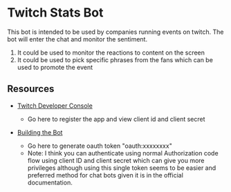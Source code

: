 # Twitch Stats Bot

This bot is intended to be used by companies running events on twitch. The bot will enter the chat and monitor the sentiment. 

1. It could be used to monitor the reactions to content on the screen
2. It could be used to pick specific phrases from the fans which can be used to promote the event

## Resources

- [Twitch Developer Console](https://dev.twitch.tv/console)
  - Go here to register the app and view client id and client secret

- [Building the Bot](https://dev.twitch.tv/docs/irc#building-the-bot)
  - Go here to generate oauth token "oauth:xxxxxxxx"
  - Note: I think you can authenticate using normal Authorization code flow using client ID and client secret which can give you more privileges although using this single token seems to be easier and preferred method for chat bots given it is in the official documentation.